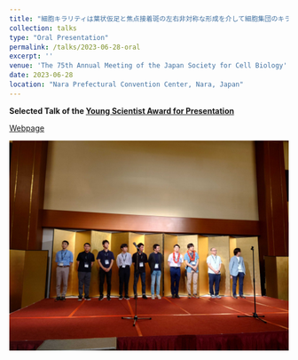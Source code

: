 ```yaml
---
title: "細胞キラリティは葉状仮足と焦点接着斑の左右非対称な形成を介して細胞集団のキラルな回転運動を生み出す"
collection: talks
type: "Oral Presentation"
permalink: /talks/2023-06-28-oral
excerpt: ''
venue: 'The 75th Annual Meeting of the Japan Society for Cell Biology'
date: 2023-06-28
location: "Nara Prefectural Convention Center, Nara, Japan"
---
```


**Selected Talk of the [Young Scientist Award for Presentation](/awards/2023-June-PresentationAward-JSCB)**

[Webpage](https://synonis.com/jscb2023/session/detail/14/info/6171)

![](/images/20230629_ceremony2.JPG)
